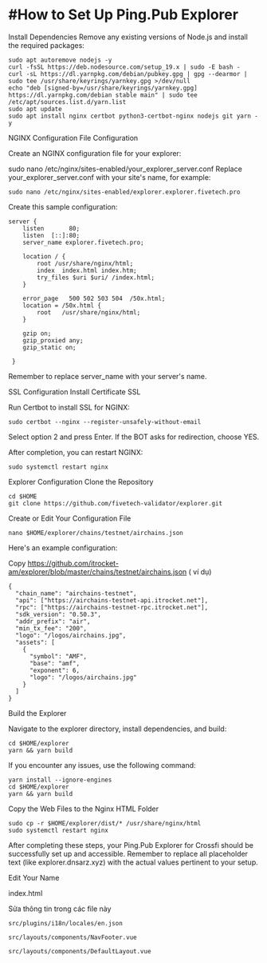 # #How to Set Up Ping.Pub Explorer


Install Dependencies
Remove any existing versions of Node.js and install the required packages:



```
sudo apt autoremove nodejs -y
curl -fsSL https://deb.nodesource.com/setup_19.x | sudo -E bash -
curl -sL https://dl.yarnpkg.com/debian/pubkey.gpg | gpg --dearmor | sudo tee /usr/share/keyrings/yarnkey.gpg >/dev/null
echo "deb [signed-by=/usr/share/keyrings/yarnkey.gpg] https://dl.yarnpkg.com/debian stable main" | sudo tee /etc/apt/sources.list.d/yarn.list
sudo apt update
sudo apt install nginx certbot python3-certbot-nginx nodejs git yarn -y
```

NGINX Configuration
File Configuration

Create an NGINX configuration file for your explorer:

sudo nano /etc/nginx/sites-enabled/your_explorer_server.conf
Replace your_explorer_server.conf with your site's name, for example:



```
sudo nano /etc/nginx/sites-enabled/explorer.explorer.fivetech.pro
```


Create this sample configuration:


```
server {
    listen       80;
    listen  [::]:80;
    server_name explorer.fivetech.pro;

    location / {
        root /usr/share/nginx/html;
        index  index.html index.htm;
        try_files $uri $uri/ /index.html;
    }

    error_page   500 502 503 504  /50x.html;
    location = /50x.html {
        root   /usr/share/nginx/html;
    }

    gzip on;
    gzip_proxied any;
    gzip_static on;
  
 }
```

Remember to replace server_name with your server's name.

SSL Configuration
Install Certificate SSL

Run Certbot to install SSL for NGINX:


```
sudo certbot --nginx --register-unsafely-without-email
```


Select option 2 and press Enter. If the BOT asks for redirection, choose YES.

After completion, you can restart NGINX:


```
sudo systemctl restart nginx
```

Explorer Configuration
Clone the Repository



```
cd $HOME
git clone https://github.com/fivetech-validator/explorer.git
```

Create or Edit Your Configuration File

```
nano $HOME/explorer/chains/testnet/airchains.json
```

Here's an example configuration:

Copy https://github.com/itrocket-am/explorer/blob/master/chains/testnet/airchains.json ( ví dụ)

```
{
  "chain_name": "airchains-testnet",
  "api": ["https://airchains-testnet-api.itrocket.net"],
  "rpc": ["https://airchains-testnet-rpc.itrocket.net"],
  "sdk_version": "0.50.3",
  "addr_prefix": "air",
  "min_tx_fee": "200",
  "logo": "/logos/airchains.jpg",
  "assets": [
    {
      "symbol": "AMF",
      "base": "amf",
      "exponent": 6,
      "logo": "/logos/airchains.jpg"
    }
  ]
}
```

Build the Explorer

Navigate to the explorer directory, install dependencies, and build:

```
cd $HOME/explorer
yarn && yarn build
```

If you encounter any issues, use the following command:

```
yarn install --ignore-engines
cd $HOME/explorer
yarn && yarn build
```

Copy the Web Files to the Nginx HTML Folder

```
sudo cp -r $HOME/explorer/dist/* /usr/share/nginx/html
sudo systemctl restart nginx
```

After completing these steps, your Ping.Pub Explorer for Crossfi should be successfully set up and accessible. Remember to replace all placeholder text (like explorer.dnsarz.xyz) with the actual values pertinent to your setup.

Edit Your Name

index.html

Sửa thông tin trong các file này

```
src/plugins/i18n/locales/en.json
```

```
src/layouts/components/NavFooter.vue
```

```
src/layouts/components/DefaultLayout.vue
```

